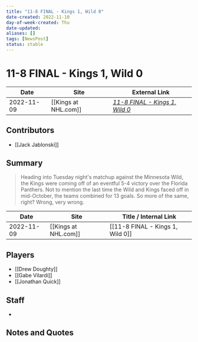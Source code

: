 ```yaml
---
title: "11-8 FINAL - Kings 1, Wild 0"
date-created: 2022-11-10
day-of-week-created: Thu
date-updated: 
aliases: []
tags: [NewsPost]
status: stable
---
```


# 11-8 FINAL - Kings 1, Wild 0

| Date       | Site                 | External Link                                                                                           |
| ---------- | -------------------- | ------------------------------------------------------------------------------------------------------- |
| 2022-11-09 | [[Kings at NHL.com]] | [*11-8 FINAL - Kings 1, Wild 0*](https://www.nhl.com/kings/news/118-final---kings-1-wild-0/c-337401150) |

## Contributors
- [[Jack Jablonski]]

## Summary
> Heading into Tuesday night's matchup against the Minnesota Wild, the Kings were coming off of an eventful 5-4 victory over the Florida Panthers. Not to mention the last time the Wild and Kings faced off in mid-October, the teams combined for 13 goals. So more of the same, right? Wrong, very wrong. 

| Date       | Site                 | Title / Internal Link            |
| ---------- | -------------------- | -------------------------------- |
| 2022-11-09 | [[Kings at NHL.com]] | [[11-8 FINAL - Kings 1, Wild 0]] |

## Players
- [[Drew Doughty]]
- [[Gabe Vilardi]]
- [[Jonathan Quick]]

## Staff
- 

## Notes and Quotes
> 

